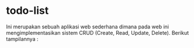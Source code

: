 # todo-list

Ini merupakan sebuah aplikasi web sederhana dimana pada web ini mengimplementasikan sistem CRUD (Create, Read, Update, Delete). Berikut tampilannya :